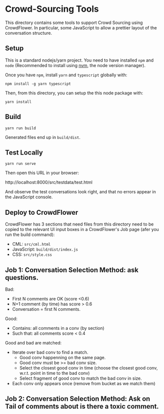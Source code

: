 # Crowd-Sourcing Tools

This directory contains some tools to support Crowd Sourcing using CrowdFlower. In particular, some JavaScript to allow a prettier layout of the conversation structure.

## Setup

This is a standard nodejs/yarn project. You need to have installed
`npm` and `node` (Recommended to install using [nvm](https://github.com/creationix/nvm), the node version manager).

Once you have `npm`, install `yarn` and `typescript` globally with:

```shell
npm install -g yarn typescript
```

Then, from this directory, you can setup the this node package with:

```shell
yarn install
```

## Build

```shell
yarn run build
```

Generated files end up in `build/dist`.

## Test Locally

```shell
yarn run serve
```

Then open this URL in your browser:

http://localhost:8000/src/testdata/test.html

And observe the test conversations look right, and that no errors appear in the
JavaScript console.

## Deploy to CrowdFlower

CrowdFlower has 3 sections that need files from this directory need to be copied to the relevant UI input boxes in a CrowdFlower's Job page (afer you run the build command):

* CML: `src/cml.html`
* JavaScript: `build/dist/index.js`
* CSS: `src/style.css`

## Job 1: Conversation Selection Method: ask questions.

Bad:
 - First N comments are OK (score <0.6)
 - N+1 comment (by time) has score > 0.6
 - Conversation = first N comments.

Good:
 - Contains: all comments in a conv (by section)
 - Such that: all comments score < 0.4

Good and bad are matched:
 - Iterate over bad conv to find a match.
   - Good conv happenning on the same page.
   - Good conv must be >= bad conv size.
   - Select the closest good conv in time (choose the closest good conv, w.r.t. point in time to the bad conv)
   - Select fragment of good conv to match the bad conv in size.
 - Each conv only appears once (remove from bucket as we match them)

## Job 2: Conversation Selection Method: Ask on Tail of comments about is there a toxic comment.


